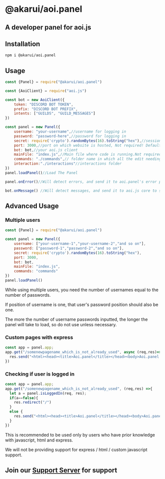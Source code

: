 # @akarui/aoi.panel

## A developer panel for aoi.js

## Installation

```bash
npm i @akarui/aoi.panel
```

## Usage
```javascript
const {Panel} = require("@akarui/aoi.panel")

const {AoiClient} = require("aoi.js")

const bot = new AoiClient({
    token: "DISCORD BOT TOKEN",
    prefix: "DISCORD BOT PREFIX",
    intents: ["GUILDS", "GUILD_MESSAGES"]
})

const panel = new Panel({
    username: "your-username",//username for logging in
    password: "password-here",//password for logging in
    secret: require('crypto').randomBytes(16).toString("hex"),//session secret
    port: 3000,//port on which website is hosted, Not required! Default 3000
    bot: bot,//your aoi.js client
    mainFile: "index.js",//Main file where code is running.Not required, default taken from package.json
    commands: "./commands",// folder name in which all the edit needing files are there.
    interaction:"./interactions"//interactions folder
})
panel.loadPanel()//Load The Panel

panel.onError()//Will detect errors, and send it to aoi.panel's error page.

bot.onMessage() //Will detect messages, and send it to aoi.js core to send messages.
```

## Advanced Usage

### Multiple users

```javascript
const {Panel} = require("@akarui/aoi.panel")

const panel = new Panel({
    username: ["your-username-1","your-username-2","and so on"],
    password: ["password-1","password-2","and so on"],
    secret: require('crypto').randomBytes(16).toString("hex"),
    port: 3000,
    bot: bot,
    mainFile: "index.js",
    commands: "commands"
})
panel.loadPanel()
```

While using multiple users, you need the number of usernames equal to the number of passwords. 

If position of username is one, that user's password position should also be one.

The more the number of username passwords inputted, the longer the panel will take to load, so do not use unless necessary.


### Custom pages with express

```javascript
const app = panel.app;
app.get("/somenewpagename_which_is_not_already_used", async (req,res)=> {
  res.send("<html><head><title>Aoi.panel</title></head><body>Aoi.panel is cool ngl.</body></html>")
})
```

### Checking if user is logged in

```javascript
const app = panel.app;
app.get("/somenewpagename_which_is_not_already_used", (req,res) =>{
  let a = panel.isLoggedIn(req, res);
  if(a==false){
    res.redirect("/")
  }
  else {
    res.send("<html><head><title>Aoi.panel</title></head><body>Aoi.panel is cool ngl.</body></html>")
  }
})
```

This is recommended to be used only by users who have prior knowledge with javascript, html and express. 

We will not be providing support for express / html / custom javascript support. 

## Join our [Support Server](https://aoi.js.org/invite) for support
